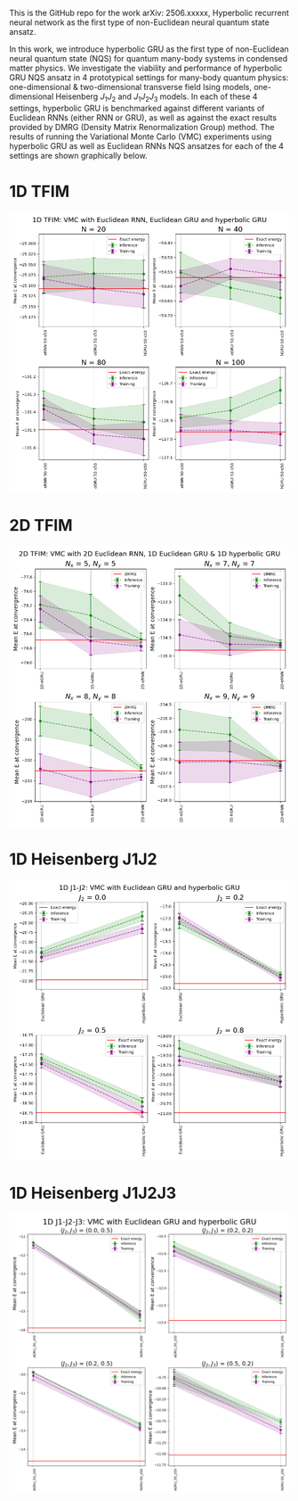 This is the GitHub repo for the work arXiv: 2506.xxxxx, Hyperbolic recurrent neural network
as the first type of non-Euclidean neural quantum state ansatz. 

In this work, we introduce hyperbolic GRU as the first type of non-Euclidean neural quantum state (NQS) for quantum many-body systems in condensed matter physics. 
We investigate the viability and performance of hyperbolic GRU NQS ansatz in 4 prototypical settings for many-body quantum physics: one-dimensional & two-dimensional transverse field Ising models, 
one-dimensional Heisenberg $J_1J_2$ and $J_1J_2J_3$ models. In each of these 4 settings, hyperbolic GRU is benchmarked against different variants of Euclidean RNNs (either RNN or 
GRU), as well as against the exact results provided by DMRG (Density Matrix Renormalization Group) method. The results of running the Variational Monte Carlo (VMC) experiments using hyperbolic GRU as well as Euclidean RNNs NQS ansatzes for each of the 4 settings are shown graphically below. 

# 1D TFIM

![](comparisons/1d_tfim_comparison.png)

# 2D TFIM

![](comparisons/2d_tfim_comparison.png)

# 1D Heisenberg J1J2 
![](comparisons/1d_j1j2_comparison.png)

# 1D Heisenberg J1J2J3
![](comparisons/1d_j1j2j3_comparison.png)
